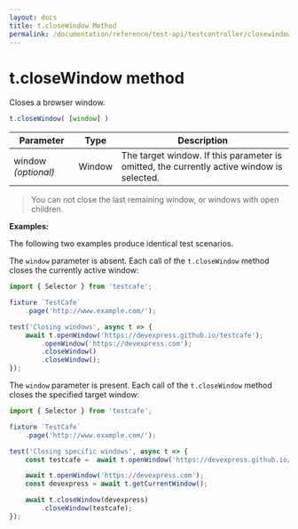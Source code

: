 ```yaml
---
layout: docs
title: t.closeWindow Method
permalink: /documentation/reference/test-api/testcontroller/closewindow.html
---
```


# t.closeWindow method

Closes a browser window.

```js
t.closeWindow( [window] )
```

Parameter | Type | Description
--------- | ---- | ------------
window *(optional)* | Window | The target window. If this parameter is omitted, the currently active window is selected.

>You can not close the last remaining window, or windows with open children.

**Examples:**

The following two examples produce identical test scenarios.

The `window` parameter is absent. Each call of the `t.closeWindow` method closes the currently active window:

```js
import { Selector } from 'testcafe';

fixture `TestCafe`
    .page('http://www.example.com/');

test('Closing windows', async t => {
    await t.openWindow('https://devexpress.github.io/testcafe');
        .openWindow('https://devexpress.com');
        .closeWindow()
        .closeWindow();
});
```

The `window` parameter is present. Each call of the `t.closeWindow` method closes the specified target window:

```js
import { Selector } from 'testcafe';

fixture `TestCafe`
    .page('http://www.example.com/');

test('Closing specific windows', async t => {
    const testcafe =  await t.openWindow('https://devexpress.github.io/testcafe');

    await t.openWindow('https://devexpress.com');
    const devexpress = await t.getCurrentWindow();

    await t.closeWindow(devexpress)
        .closeWindow(testcafe);
});
```
